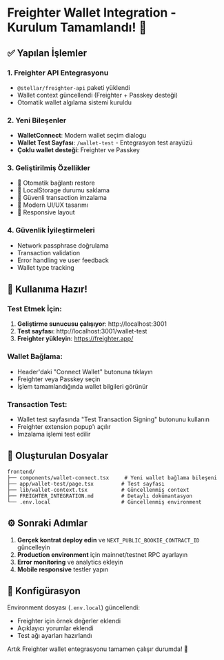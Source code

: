 # Freighter Wallet Integration - Kurulum Tamamlandı! 🎉

## ✅ Yapılan İşlemler

### 1. Freighter API Entegrasyonu
- `@stellar/freighter-api` paketi yüklendi
- Wallet context güncellendi (Freighter + Passkey desteği)
- Otomatik wallet algılama sistemi kuruldu

### 2. Yeni Bileşenler
- **WalletConnect**: Modern wallet seçim dialogu
- **Wallet Test Sayfası**: `/wallet-test` - Entegrasyon test arayüzü
- **Çoklu wallet desteği**: Freighter ve Passkey

### 3. Geliştirilmiş Özellikler
- 🔄 Otomatik bağlantı restore
- 💾 LocalStorage durumu saklama  
- 🔐 Güvenli transaction imzalama
- 🎨 Modern UI/UX tasarımı
- 📱 Responsive layout

### 4. Güvenlik İyileştirmeleri
- Network passphrase doğrulama
- Transaction validation
- Error handling ve user feedback
- Wallet type tracking

## 🚀 Kullanıma Hazır!

### Test Etmek İçin:
1. **Geliştirme sunucusu çalışıyor**: http://localhost:3001
2. **Test sayfası**: http://localhost:3001/wallet-test
3. **Freighter yükleyin**: https://freighter.app/

### Wallet Bağlama:
- Header'daki "Connect Wallet" butonuna tıklayın
- Freighter veya Passkey seçin
- İşlem tamamlandığında wallet bilgileri görünür

### Transaction Test:
- Wallet test sayfasında "Test Transaction Signing" butonunu kullanın
- Freighter extension popup'ı açılır
- İmzalama işlemi test edilir

## 📂 Oluşturulan Dosyalar

```
frontend/
├── components/wallet-connect.tsx     # Yeni wallet bağlama bileşeni
├── app/wallet-test/page.tsx         # Test sayfası
├── lib/wallet-context.tsx           # Güncellenmiş context
├── FREIGHTER_INTEGRATION.md         # Detaylı dokümantasyon
└── .env.local                       # Güncellenmiş environment
```

## ⚙️ Sonraki Adımlar

1. **Gerçek kontrat deploy edin** ve `NEXT_PUBLIC_BOOKIE_CONTRACT_ID` güncelleyin
2. **Production environment** için mainnet/testnet RPC ayarlayın
3. **Error monitoring** ve analytics ekleyin
4. **Mobile responsive** testler yapın

## 🔧 Konfigürasyon

Environment dosyası (`.env.local`) güncellendi:
- Freighter için örnek değerler eklendi
- Açıklayıcı yorumlar eklendi
- Test ağı ayarları hazırlandı

Artık Freighter wallet entegrasyonu tamamen çalışır durumda! 🎯
